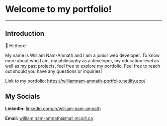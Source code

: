 # Welcome to my portfolio!

-----

## Introduction

👋 Hi there! 

My name is William Nam-Amnath and I am a junior web developer. To know more about who I am, my philosophy as a developer, my education level as well as my past projects, feel free to explore my portfolio. Feel free to reach out should you have any questions or inquiries!

Link to my portfolio: https://williamnam-amnath-portfolio.netlify.app/

## My Socials

**LinkedIn:** [linkedin.com/in/william-nam-amnath](linkedin.com/in/william-nam-amnath) 

**Email:** william.nam-amnath@mail.mcgill.ca
